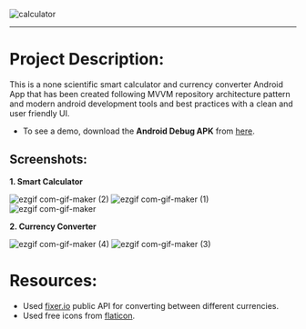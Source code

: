 

![calculator](https://user-images.githubusercontent.com/49963168/136710573-305b74ca-1835-4980-9ce6-330fe9c9c958.png)

---




# Project Description:

This is a none scientific smart calculator and currency converter Android App that has been created following MVVM repository architecture pattern and modern android development tools and best practices with a clean and user friendly UI.

- To see a demo, download the **Android Debug APK** from [here](https://drive.google.com/file/d/1hM1tcXdoo0IRyTmNoHCguKWowipzNjkD/view?usp=sharing).

## Screenshots:


**1. Smart Calculator**

![ezgif com-gif-maker (2)](https://user-images.githubusercontent.com/49963168/136710113-490397a1-5223-4247-a5ce-d04c7fa37250.png)
![ezgif com-gif-maker (1)](https://user-images.githubusercontent.com/49963168/136710117-3b963c3a-c8d3-4f6b-a2ad-eacadca36e43.png)
![ezgif com-gif-maker](https://user-images.githubusercontent.com/49963168/136710126-b92aa12d-4a46-4566-88c9-906c1da27828.png)

**2. Currency  Converter**

![ezgif com-gif-maker (4)](https://user-images.githubusercontent.com/49963168/136710143-7dd0dd50-49d2-45b8-ac70-da924c054fdc.png)
![ezgif com-gif-maker (3)](https://user-images.githubusercontent.com/49963168/136710145-157a6275-e542-42d7-a4df-5c92d80ce666.png)


# Resources:

- Used [fixer.io](https://fixer.io/) public API for converting between different currencies.
- Used free icons from [flaticon](https://www.flaticon.com/).

